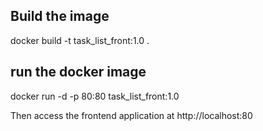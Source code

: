 ## Build the image
docker build -t task_list_front:1.0 .

## run the docker image
docker run -d -p 80:80 task_list_front:1.0

Then access the frontend application at http://localhost:80

